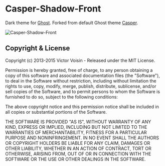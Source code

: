 Casper-Shadow-Front
===================

Dark theme for [Ghost](http://github.com/tryghost/ghost/). Forked from default Ghost theme [Casper](http://github.com/tryghost/casper/).

![Casper-Shadow-Front](http://unicoda.com/wp-content/uploads/2015/02/casper-shadow-front-1.1.5.png)

## Copyright & License

Copyright (c) 2013-2015 Victor Voisin - Released under the MIT License.

Permission is hereby granted, free of charge, to any person obtaining a copy of this software and associated documentation files (the "Software"), to deal in the Software without restriction, including without limitation the rights to use, copy, modify, merge, publish, distribute, sublicense, and/or sell copies of the Software, and to permit persons to whom the Software is furnished to do so, subject to the following conditions:

The above copyright notice and this permission notice shall be included in all copies or substantial portions of the Software.

THE SOFTWARE IS PROVIDED "AS IS", WITHOUT WARRANTY OF ANY KIND, EXPRESS OR IMPLIED, INCLUDING BUT NOT LIMITED TO THE WARRANTIES OF MERCHANTABILITY, FITNESS FOR A PARTICULAR PURPOSE AND
NONINFRINGEMENT. IN NO EVENT SHALL THE AUTHORS OR COPYRIGHT HOLDERS BE LIABLE FOR ANY CLAIM, DAMAGES OR OTHER LIABILITY, WHETHER IN AN ACTION OF CONTRACT, TORT OR OTHERWISE, ARISING FROM, OUT OF OR IN CONNECTION WITH THE SOFTWARE OR THE USE OR OTHER DEALINGS IN THE SOFTWARE.
